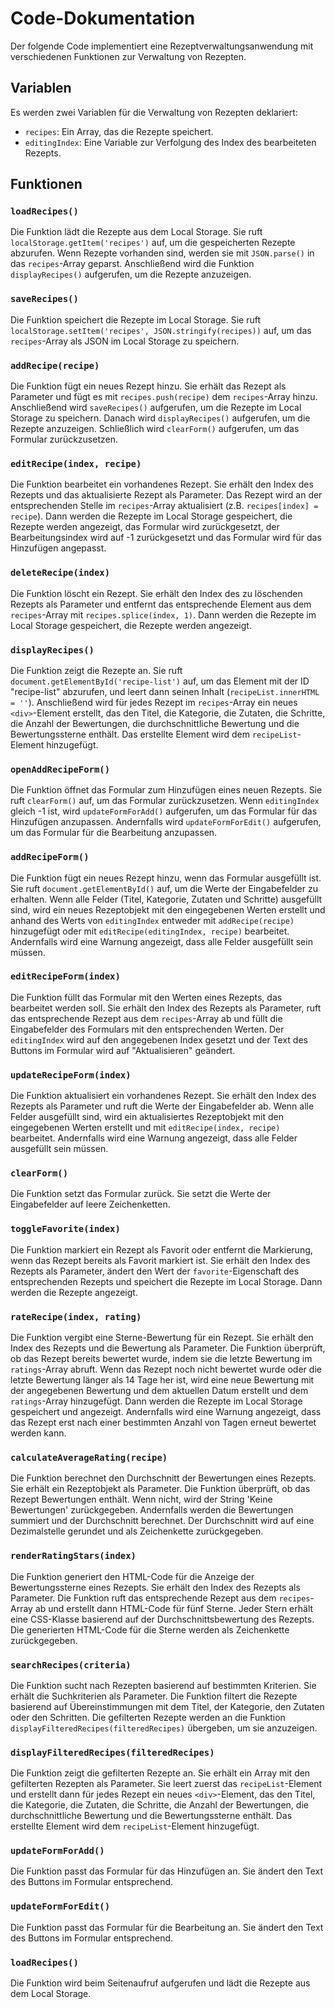# Code-Dokumentation

Der folgende Code implementiert eine Rezeptverwaltungsanwendung mit verschiedenen Funktionen zur Verwaltung von Rezepten.

## Variablen

Es werden zwei Variablen für die Verwaltung von Rezepten deklariert:

- `recipes`: Ein Array, das die Rezepte speichert.
- `editingIndex`: Eine Variable zur Verfolgung des Index des bearbeiteten Rezepts.

## Funktionen

### `loadRecipes()`

Die Funktion lädt die Rezepte aus dem Local Storage. Sie ruft `localStorage.getItem('recipes')` auf, um die gespeicherten Rezepte abzurufen. Wenn Rezepte vorhanden sind, werden sie mit `JSON.parse()` in das `recipes`-Array geparst. Anschließend wird die Funktion `displayRecipes()` aufgerufen, um die Rezepte anzuzeigen.

### `saveRecipes()`

Die Funktion speichert die Rezepte im Local Storage. Sie ruft `localStorage.setItem('recipes', JSON.stringify(recipes))` auf, um das `recipes`-Array als JSON im Local Storage zu speichern.

### `addRecipe(recipe)`

Die Funktion fügt ein neues Rezept hinzu. Sie erhält das Rezept als Parameter und fügt es mit `recipes.push(recipe)` dem `recipes`-Array hinzu. Anschließend wird `saveRecipes()` aufgerufen, um die Rezepte im Local Storage zu speichern. Danach wird `displayRecipes()` aufgerufen, um die Rezepte anzuzeigen. Schließlich wird `clearForm()` aufgerufen, um das Formular zurückzusetzen.

### `editRecipe(index, recipe)`

Die Funktion bearbeitet ein vorhandenes Rezept. Sie erhält den Index des Rezepts und das aktualisierte Rezept als Parameter. Das Rezept wird an der entsprechenden Stelle im `recipes`-Array aktualisiert (z.B. `recipes[index] = recipe`). Dann werden die Rezepte im Local Storage gespeichert, die Rezepte werden angezeigt, das Formular wird zurückgesetzt, der Bearbeitungsindex wird auf -1 zurückgesetzt und das Formular wird für das Hinzufügen angepasst.

### `deleteRecipe(index)`

Die Funktion löscht ein Rezept. Sie erhält den Index des zu löschenden Rezepts als Parameter und entfernt das entsprechende Element aus dem `recipes`-Array mit `recipes.splice(index, 1)`. Dann werden die Rezepte im Local Storage gespeichert, die Rezepte werden angezeigt.

### `displayRecipes()`

Die Funktion zeigt die Rezepte an. Sie ruft `document.getElementById('recipe-list')` auf, um das Element mit der ID "recipe-list" abzurufen, und leert dann seinen Inhalt (`recipeList.innerHTML = ''`). Anschließend wird für jedes Rezept im `recipes`-Array ein neues `<div>`-Element erstellt, das den Titel, die Kategorie, die Zutaten, die Schritte, die Anzahl der Bewertungen, die durchschnittliche Bewertung und die Bewertungssterne enthält. Das erstellte Element wird dem `recipeList`-Element hinzugefügt.

### `openAddRecipeForm()`

Die Funktion öffnet das Formular zum Hinzufügen eines neuen Rezepts. Sie ruft `clearForm()` auf, um das Formular zurückzusetzen. Wenn `editingIndex` gleich -1 ist, wird `updateFormForAdd()` aufgerufen, um das Formular für das Hinzufügen anzupassen. Andernfalls wird `updateFormForEdit()` aufgerufen, um das Formular für die Bearbeitung anzupassen.

### `addRecipeForm()`

Die Funktion fügt ein neues Rezept hinzu, wenn das Formular ausgefüllt ist. Sie ruft `document.getElementById()` auf, um die Werte der Eingabefelder zu erhalten. Wenn alle Felder (Titel, Kategorie, Zutaten und Schritte) ausgefüllt sind, wird ein neues Rezeptobjekt mit den eingegebenen Werten erstellt und anhand des Werts von `editingIndex` entweder mit `addRecipe(recipe)` hinzugefügt oder mit `editRecipe(editingIndex, recipe)` bearbeitet. Andernfalls wird eine Warnung angezeigt, dass alle Felder ausgefüllt sein müssen.

### `editRecipeForm(index)`

Die Funktion füllt das Formular mit den Werten eines Rezepts, das bearbeitet werden soll. Sie erhält den Index des Rezepts als Parameter, ruft das entsprechende Rezept aus dem `recipes`-Array ab und füllt die Eingabefelder des Formulars mit den entsprechenden Werten. Der `editingIndex` wird auf den angegebenen Index gesetzt und der Text des Buttons im Formular wird auf "Aktualisieren" geändert.

### `updateRecipeForm(index)`

Die Funktion aktualisiert ein vorhandenes Rezept. Sie erhält den Index des Rezepts als Parameter und ruft die Werte der Eingabefelder ab. Wenn alle Felder ausgefüllt sind, wird ein aktualisiertes Rezeptobjekt mit den eingegebenen Werten erstellt und mit `editRecipe(index, recipe)` bearbeitet. Andernfalls wird eine Warnung angezeigt, dass alle Felder ausgefüllt sein müssen.

### `clearForm()`

Die Funktion setzt das Formular zurück. Sie setzt die Werte der Eingabefelder auf leere Zeichenketten.

### `toggleFavorite(index)`

Die Funktion markiert ein Rezept als Favorit oder entfernt die Markierung, wenn das Rezept bereits als Favorit markiert ist. Sie erhält den Index des Rezepts als Parameter, ändert den Wert der `favorite`-Eigenschaft des entsprechenden Rezepts und speichert die Rezepte im Local Storage. Dann werden die Rezepte angezeigt.

### `rateRecipe(index, rating)`

Die Funktion vergibt eine Sterne-Bewertung für ein Rezept. Sie erhält den Index des Rezepts und die Bewertung als Parameter. Die Funktion überprüft, ob das Rezept bereits bewertet wurde, indem sie die letzte Bewertung im `ratings`-Array abruft. Wenn das Rezept noch nicht bewertet wurde oder die letzte Bewertung länger als 14 Tage her ist, wird eine neue Bewertung mit der angegebenen Bewertung und dem aktuellen Datum erstellt und dem `ratings`-Array hinzugefügt. Dann werden die Rezepte im Local Storage gespeichert und angezeigt. Andernfalls wird eine Warnung angezeigt, dass das Rezept erst nach einer bestimmten Anzahl von Tagen erneut bewertet werden kann.

### `calculateAverageRating(recipe)`

Die Funktion berechnet den Durchschnitt der Bewertungen eines Rezepts. Sie erhält ein Rezeptobjekt als Parameter. Die Funktion überprüft, ob das Rezept Bewertungen enthält. Wenn nicht, wird der String 'Keine Bewertungen' zurückgegeben. Andernfalls werden die Bewertungen summiert und der Durchschnitt berechnet. Der Durchschnitt wird auf eine Dezimalstelle gerundet und als Zeichenkette zurückgegeben.

### `renderRatingStars(index)`

Die Funktion generiert den HTML-Code für die Anzeige der Bewertungssterne eines Rezepts. Sie erhält den Index des Rezepts als Parameter. Die Funktion ruft das entsprechende Rezept aus dem `recipes`-Array ab und erstellt dann HTML-Code für fünf Sterne. Jeder Stern erhält eine CSS-Klasse basierend auf der Durchschnittsbewertung des Rezepts. Die generierten HTML-Code für die Sterne werden als Zeichenkette zurückgegeben.

### `searchRecipes(criteria)`

Die Funktion sucht nach Rezepten basierend auf bestimmten Kriterien. Sie erhält die Suchkriterien als Parameter. Die Funktion filtert die Rezepte basierend auf Übereinstimmungen mit dem Titel, der Kategorie, den Zutaten oder den Schritten. Die gefilterten Rezepte werden an die Funktion `displayFilteredRecipes(filteredRecipes)` übergeben, um sie anzuzeigen.

### `displayFilteredRecipes(filteredRecipes)`

Die Funktion zeigt die gefilterten Rezepte an. Sie erhält ein Array mit den gefilterten Rezepten als Parameter. Sie leert zuerst das `recipeList`-Element und erstellt dann für jedes Rezept ein neues `<div>`-Element, das den Titel, die Kategorie, die Zutaten, die Schritte, die Anzahl der Bewertungen, die durchschnittliche Bewertung und die Bewertungssterne enthält. Das erstellte Element wird dem `recipeList`-Element hinzugefügt.

### `updateFormForAdd()`

Die Funktion passt das Formular für das Hinzufügen an. Sie ändert den Text des Buttons im Formular entsprechend.

### `updateFormForEdit()`

Die Funktion passt das Formular für die Bearbeitung an. Sie ändert den Text des Buttons im Formular entsprechend.

### `loadRecipes()`

Die Funktion wird beim Seitenaufruf aufgerufen und lädt die Rezepte aus dem Local Storage.
